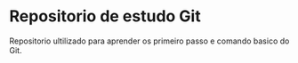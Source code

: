 # Repositorio de estudo Git
Repositorio ultilizado para aprender os primeiro passo e comando basico do Git.
